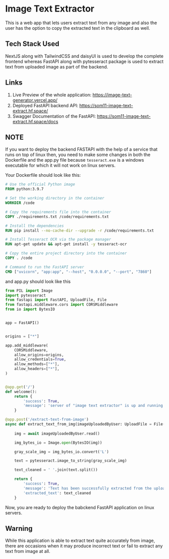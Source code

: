 # Image Text Extractor

This is a web app that lets users extract text from any image and also the user has the option to copy the extracted text in the clipboard as well.

## Tech Stack Used

NextJS along with TailwindCSS and daisyUI is used to develop the complete frontend whereas FastAPI along with pytesseract package is used to extract text from uploaded image as part of the backend.

## Links

1) Live Preview of the whole application: https://image-text-generator.vercel.app/
2) Deployed FastAPI backend API: https://som11-image-text-extract.hf.space/
3) Swagger Documentation of the FastAPI: https://som11-image-text-extract.hf.space/docs

## NOTE

If you want to deploy the backend FASTAPI with the help of a service that runs on top of linux then, you need to make some changes in both the Dockerfile and the app.py file because `tesseract.exe` is a windows executable for which it will not work on linux servers.

Your Dockerfile should look like this:
```Dockerfile
# Use the official Python image
FROM python:3.9.7

# Set the working directory in the container
WORKDIR /code

# Copy the requirements file into the container
COPY ./requirements.txt /code/requirements.txt

# Install the dependencies
RUN pip install --no-cache-dir --upgrade -r /code/requirements.txt

# Install Tesseract OCR via the package manager
RUN apt-get update && apt-get install -y tesseract-ocr

# Copy the entire project directory into the container
COPY . /code

# Command to run the FastAPI server
CMD ["uvicorn", "app:app", "--host", "0.0.0.0", "--port", "7860"]
```

and app.py should look like this
```py
from PIL import Image
import pytesseract
from fastapi import FastAPI, UploadFile, File
from fastapi.middleware.cors import CORSMiddleware
from io import BytesIO


app = FastAPI()


origins = ["*"]

app.add_middleware(
    CORSMiddleware,
    allow_origins=origins,
    allow_credentials=True,
    allow_methods=["*"],
    allow_headers=["*"],
)


@app.get('/')
def welcome():
    return {
        'success': True,
        'message': 'server of "image text extractor" is up and running successfully.'
    }

@app.post('/extract-text-from-image')
async def extract_text_from_img(imageUploadedByUser: UploadFile = File(...)):
    
    img = await imageUploadedByUser.read()  

    img_bytes_io = Image.open(BytesIO(img))

    gray_scale_img = img_bytes_io.convert('L')

    text = pytesseract.image_to_string(gray_scale_img)

    text_cleaned = ' '.join(text.split())

    return {
        'success': True,
        'message': 'Text has been successfully extracted from the uploaded image',
        'extracted_text': text_cleaned
    }
```

Now, you are ready to deploy the babckend FastAPI application on linux servers.
## Warning

While this application is able to extract text quite accurately from image, there are occasions when it may produce incorrect text or fail to extract any text from image at all.
